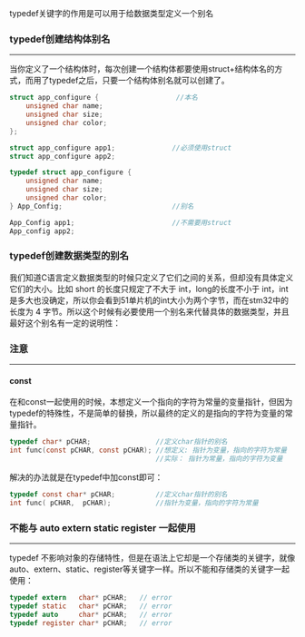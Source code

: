 typedef关键字的作用是可以用于给数据类型定义一个别名

### typedef创建结构体别名
---
当你定义了一个结构体时，每次创建一个结构体都要使用struct+结构体名的方式，而用了typedef之后，只要一个结构体别名就可以创建了。

```c
struct app_configure {                   //本名
	unsigned char name;
	unsigned char size;
	unsigned char color;
};

struct app_configure app1; 				//必须使用struct
struct app_configure app2;

typedef struct app_configure {			
	unsigned char name;
	unsigned char size;
	unsigned char color;
} App_Config;							//别名

App_Config app1;						//不需要用struct
App_config app2; 
```

### typedef创建数据类型的别名
我们知道C语言定义数据类型的时候只定义了它们之间的关系，但却没有具体定义它们的大小。比如 short 的长度只规定了不大于 int，long的长度不小于 int，int是多大也没确定，所以你会看到51单片机的int大小为两个字节，而在stm32中的长度为 4 字节。所以这个时候有必要使用一个别名来代替具体的数据类型，并且最好这个别名有一定的说明性：

### 注意
---
#### const 
在和const一起使用的时候，本想定义一个指向的字符为常量的变量指针，但因为typedef的特殊性，不是简单的替换，所以最终的定义的是指向的字符为变量的常量指针。

```c
typedef char* pCHAR;				//定义char指针的别名
int func(const pCHAR, const pCHAR);	//想定义: 指针为变量，指向的字符为常量
									//实际： 指针为常量，指向的字符为变量
```

解决的办法就是在typedef中加const即可：

```c
typedef const char* pCHAR;			//定义char指针的别名
int func( pCHAR,  pCHAR);			//指针为变量，指向的字符为常量
```

### 不能与 auto extern static register 一起使用
---
typedef 不影响对象的存储特性，但是在语法上它却是一个存储类的关键字，就像 auto、extern、static、register等关键字一样。所以不能和存储类的关键字一起使用：
```c
typedef extern	 char* pCHAR;   // error
typedef static 	 char* pCHAR;   // error
typedef auto  	 char* pCHAR;   // error
typedef register char* pCHAR;   // error
```


